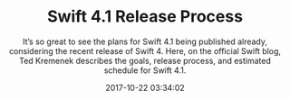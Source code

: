 ---
title: "Swift 4.1 Release Process"
subtitle: "It’s so great to see the plans for Swift 4.1 being published already, considering the recent release of Swift 4. Here, on the official Swift blog, Ted Kremenek describes the goals, release process, and estimated schedule for Swift 4.1."
tags: ["swift-4-1","evolution"]
link: "https://swift.org/blog/swift-4-1-release-process/"
date: "2017-10-22 03:34:02"
---